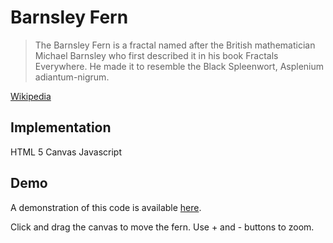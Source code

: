 Barnsley Fern
=============

> The Barnsley Fern is a fractal named after the British mathematician Michael Barnsley who first described it in his book Fractals Everywhere. He made it to resemble the Black Spleenwort, Asplenium adiantum-nigrum.

[Wikipedia](http://en.wikipedia.org/wiki/Barnsley_fern)

Implementation
--------------
HTML 5 Canvas
Javascript

Demo
----
A demonstration of this code is available [here](http://www.tinylinx.com/fern).

Click and drag the canvas to move the fern. Use + and - buttons to zoom.
